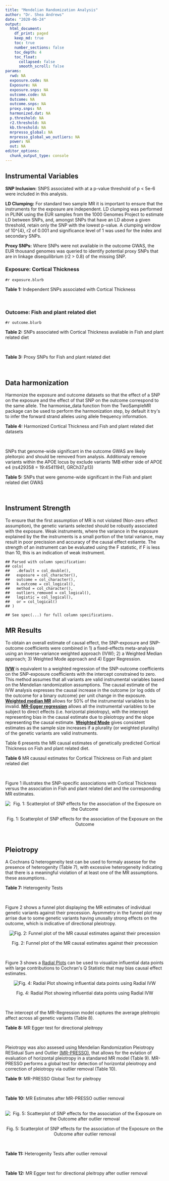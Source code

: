 ```yaml
---
title: "Mendelian Randomization Analysis"
author: "Dr. Shea Andrews"
date: "2020-06-24"
output:
  html_document:
    df_print: paged
    keep_md: true
    toc: true
    number_sections: false
    toc_depth: 4
    toc_float:
      collapsed: false
      smooth_scroll: false
params:
  rwd: NA
  exposure.code: NA
  Exposure: NA
  exposure.snps: NA
  outcome.code: NA
  Outcome: NA
  outcome.snps: NA
  proxy.snps: NA
  harmonized.dat: NA
  p.threshold: NA
  r2.threshold: NA
  kb.threshold: NA
  mrpresso_global: NA
  mrpresso_global_wo_outliers: NA
  power: NA
  out: NA
editor_options:
  chunk_output_type: console
---
```







## Instrumental Variables
**SNP Inclusion:** SNPS associated with at a p-value threshold of p < 5e-6 were included in this analysis.
<br>

**LD Clumping:** For standard two sample MR it is important to ensure that the instruments for the exposure are independent. LD clumping was performed in PLINK using the EUR samples from the 1000 Genomes Project to estimate LD between SNPs, and, amongst SNPs that have an LD above a given threshold, retain only the SNP with the lowest p-value. A clumping window of 10^{4}, r2 of 0.001 and significance level of 1 was used for the index and secondary SNPs.
<br>

**Proxy SNPs:** Where SNPs were not available in the outcome GWAS, the EUR thousand genomes was queried to identify potential proxy SNPs that are in linkage disequilibrium (r2 > 0.8) of the missing SNP.
<br>

### Exposure: Cortical Thickness
`#r exposure.blurb`
<br>

**Table 1:** Independent SNPs associated with Cortical Thickness
<div data-pagedtable="false">
  <script data-pagedtable-source type="application/json">
{"columns":[{"label":["SNP"],"name":[1],"type":["chr"],"align":["left"]},{"label":["CHROM"],"name":[2],"type":["dbl"],"align":["right"]},{"label":["POS"],"name":[3],"type":["dbl"],"align":["right"]},{"label":["REF"],"name":[4],"type":["chr"],"align":["left"]},{"label":["ALT"],"name":[5],"type":["chr"],"align":["left"]},{"label":["AF"],"name":[6],"type":["dbl"],"align":["right"]},{"label":["BETA"],"name":[7],"type":["dbl"],"align":["right"]},{"label":["SE"],"name":[8],"type":["dbl"],"align":["right"]},{"label":["Z"],"name":[9],"type":["dbl"],"align":["right"]},{"label":["P"],"name":[10],"type":["dbl"],"align":["right"]},{"label":["N"],"name":[11],"type":["dbl"],"align":["right"]},{"label":["TRAIT"],"name":[12],"type":["chr"],"align":["left"]}],"data":[{"1":"rs1180331","2":"1","3":"40012184","4":"G","5":"A","6":"0.4610","7":"0.0039","8":"0.0008","9":"4.875000","10":"5.299e-07","11":"32872","12":"Cortical_Thickness"},{"1":"rs556204","2":"1","3":"57595583","4":"G","5":"C","6":"0.1594","7":"-0.0050","8":"0.0010","9":"-5.000000","10":"1.417e-06","11":"32441","12":"Cortical_Thickness"},{"1":"rs2002058","2":"1","3":"58561329","4":"C","5":"T","6":"0.1892","7":"0.0046","8":"0.0010","9":"4.600000","10":"1.289e-06","11":"33089","12":"Cortical_Thickness"},{"1":"rs7549825","2":"1","3":"98554409","4":"A","5":"G","6":"0.3084","7":"0.0040","8":"0.0008","9":"5.000000","10":"2.503e-06","11":"32872","12":"Cortical_Thickness"},{"1":"rs7531555","2":"1","3":"196929310","4":"C","5":"T","6":"0.2386","7":"0.0047","8":"0.0009","9":"5.222222","10":"7.662e-08","11":"32639","12":"Cortical_Thickness"},{"1":"rs6738528","2":"2","3":"27149258","4":"T","5":"A","6":"0.3984","7":"0.0045","8":"0.0008","9":"5.625000","10":"7.324e-09","11":"32872","12":"Cortical_Thickness"},{"1":"rs3770776","2":"2","3":"37150793","4":"A","5":"G","6":"0.4299","7":"0.0039","8":"0.0008","9":"4.875000","10":"3.170e-07","11":"32872","12":"Cortical_Thickness"},{"1":"rs11692435","2":"2","3":"98275354","4":"G","5":"A","6":"0.0910","7":"-0.0091","8":"0.0015","9":"-6.066667","10":"3.179e-10","11":"29128","12":"Cortical_Thickness"},{"1":"rs533577","2":"3","3":"39489651","4":"C","5":"T","6":"0.4935","7":"-0.0050","8":"0.0008","9":"-6.250000","10":"8.426e-11","11":"32872","12":"Cortical_Thickness"},{"1":"rs11708974","2":"3","3":"64395184","4":"C","5":"T","6":"0.4778","7":"0.0035","8":"0.0008","9":"4.375000","10":"4.070e-06","11":"32872","12":"Cortical_Thickness"},{"1":"rs2636563","2":"3","3":"183939044","4":"G","5":"C","6":"0.2416","7":"0.0044","8":"0.0009","9":"4.888889","10":"2.299e-06","11":"31046","12":"Cortical_Thickness"},{"1":"rs10016059","2":"4","3":"2405007","4":"T","5":"C","6":"0.3379","7":"0.0038","8":"0.0008","9":"4.750000","10":"4.994e-06","11":"32441","12":"Cortical_Thickness"},{"1":"rs7657284","2":"4","3":"39688694","4":"A","5":"C","6":"0.2465","7":"0.0044","8":"0.0009","9":"4.888890","10":"2.680e-07","11":"32872","12":"Cortical_Thickness"},{"1":"rs7683042","2":"4","3":"46999235","4":"A","5":"G","6":"0.4028","7":"-0.0036","8":"0.0008","9":"-4.500000","10":"3.852e-06","11":"32872","12":"Cortical_Thickness"},{"1":"rs13107325","2":"4","3":"103188709","4":"C","5":"T","6":"0.0707","7":"-0.0076","8":"0.0015","9":"-5.066667","10":"5.054e-07","11":"32872","12":"Cortical_Thickness"},{"1":"rs35021943","2":"4","3":"121643239","4":"A","5":"C","6":"0.2422","7":"0.0051","8":"0.0009","9":"5.666670","10":"2.979e-09","11":"32872","12":"Cortical_Thickness"},{"1":"rs40565","2":"5","3":"55828636","4":"C","5":"T","6":"0.8108","7":"0.0048","8":"0.0010","9":"4.800000","10":"5.911e-07","11":"32249","12":"Cortical_Thickness"},{"1":"rs2744449","2":"6","3":"52951185","4":"G","5":"C","6":"0.9107","7":"0.0059","8":"0.0013","9":"4.538462","10":"4.452e-06","11":"33281","12":"Cortical_Thickness"},{"1":"rs194833","2":"7","3":"103761274","4":"G","5":"T","6":"0.4771","7":"-0.0035","8":"0.0008","9":"-4.375000","10":"3.614e-06","11":"32486","12":"Cortical_Thickness"},{"1":"rs6961970","2":"7","3":"113901132","4":"C","5":"A","6":"0.2334","7":"0.0041","8":"0.0009","9":"4.555556","10":"2.411e-06","11":"32872","12":"Cortical_Thickness"},{"1":"rs724265","2":"8","3":"8219182","4":"G","5":"A","6":"0.6272","7":"0.0041","8":"0.0008","9":"5.125000","10":"1.012e-07","11":"32872","12":"Cortical_Thickness"},{"1":"rs3200031","2":"8","3":"26227484","4":"C","5":"T","6":"0.0773","7":"0.0071","8":"0.0014","9":"5.071429","10":"5.526e-07","11":"32872","12":"Cortical_Thickness"},{"1":"rs7824177","2":"8","3":"110585288","4":"A","5":"G","6":"0.1616","7":"-0.0059","8":"0.0010","9":"-5.900000","10":"8.922e-09","11":"32872","12":"Cortical_Thickness"},{"1":"rs12543282","2":"8","3":"144627241","4":"C","5":"T","6":"0.2395","7":"0.0043","8":"0.0009","9":"4.777778","10":"4.087e-06","11":"32764","12":"Cortical_Thickness"},{"1":"rs35025323","2":"10","3":"97089991","4":"T","5":"C","6":"0.1210","7":"-0.0054","8":"0.0011","9":"-4.909090","10":"1.762e-06","11":"32872","12":"Cortical_Thickness"},{"1":"rs4296031","2":"11","3":"42540012","4":"G","5":"A","6":"0.8037","7":"-0.0044","8":"0.0010","9":"-4.400000","10":"3.779e-06","11":"32486","12":"Cortical_Thickness"},{"1":"rs7957460","2":"12","3":"32945835","4":"G","5":"A","6":"0.6732","7":"-0.0037","8":"0.0008","9":"-4.625000","10":"2.960e-06","11":"32512","12":"Cortical_Thickness"},{"1":"rs12815451","2":"12","3":"51738706","4":"T","5":"C","6":"0.1519","7":"0.0070","8":"0.0015","9":"4.666670","10":"3.201e-06","11":"20004","12":"Cortical_Thickness"},{"1":"rs1558801","2":"12","3":"109036359","4":"A","5":"C","6":"0.3852","7":"-0.0041","8":"0.0009","9":"-4.555560","10":"2.204e-06","11":"30860","12":"Cortical_Thickness"},{"1":"rs4772440","2":"13","3":"102712476","4":"C","5":"T","6":"0.4224","7":"-0.0036","8":"0.0008","9":"-4.500000","10":"3.102e-06","11":"32872","12":"Cortical_Thickness"},{"1":"rs1742401","2":"16","3":"1971601","4":"G","5":"A","6":"0.3809","7":"-0.0038","8":"0.0008","9":"-4.750000","10":"7.050e-07","11":"32764","12":"Cortical_Thickness"},{"1":"rs734957","2":"17","3":"2612584","4":"G","5":"A","6":"0.2235","7":"0.0066","8":"0.0012","9":"5.500000","10":"6.126e-08","11":"22106","12":"Cortical_Thickness"},{"1":"rs11656696","2":"17","3":"10033679","4":"C","5":"A","6":"0.4288","7":"0.0040","8":"0.0008","9":"5.000000","10":"2.117e-07","11":"32512","12":"Cortical_Thickness"},{"1":"rs7215205","2":"17","3":"29818258","4":"T","5":"C","6":"0.6326","7":"-0.0036","8":"0.0008","9":"-4.500000","10":"3.115e-06","11":"32680","12":"Cortical_Thickness"},{"1":"rs2316766","2":"17","3":"43919068","4":"G","5":"T","6":"0.2098","7":"0.0069","8":"0.0011","9":"6.272727","10":"2.903e-10","11":"26063","12":"Cortical_Thickness"},{"1":"rs117826338","2":"19","3":"5904353","4":"C","5":"T","6":"0.1353","7":"0.0062","8":"0.0012","9":"5.166667","10":"9.902e-08","11":"30012","12":"Cortical_Thickness"},{"1":"rs3816046","2":"19","3":"46118127","4":"C","5":"T","6":"0.3206","7":"-0.0041","8":"0.0008","9":"-5.125000","10":"8.464e-07","11":"30344","12":"Cortical_Thickness"},{"1":"rs5994871","2":"22","3":"22091244","4":"C","5":"T","6":"0.7171","7":"0.0042","8":"0.0009","9":"4.666667","10":"8.821e-07","11":"32872","12":"Cortical_Thickness"},{"1":"rs5756894","2":"22","3":"38450136","4":"C","5":"A","6":"0.6043","7":"0.0035","8":"0.0008","9":"4.375000","10":"4.741e-06","11":"32872","12":"Cortical_Thickness"}],"options":{"columns":{"min":{},"max":[10]},"rows":{"min":[10],"max":[10]},"pages":{}}}
  </script>
</div>
<br>

### Outcome: Fish and plant related diet
`#r outcome.blurb`
<br>

**Table 2:** SNPs associated with Cortical Thickness avaliable in Fish and plant related diet
<div data-pagedtable="false">
  <script data-pagedtable-source type="application/json">
{"columns":[{"label":["SNP"],"name":[1],"type":["chr"],"align":["left"]},{"label":["CHROM"],"name":[2],"type":["dbl"],"align":["right"]},{"label":["POS"],"name":[3],"type":["dbl"],"align":["right"]},{"label":["REF"],"name":[4],"type":["chr"],"align":["left"]},{"label":["ALT"],"name":[5],"type":["chr"],"align":["left"]},{"label":["AF"],"name":[6],"type":["dbl"],"align":["right"]},{"label":["BETA"],"name":[7],"type":["dbl"],"align":["right"]},{"label":["SE"],"name":[8],"type":["dbl"],"align":["right"]},{"label":["Z"],"name":[9],"type":["dbl"],"align":["right"]},{"label":["P"],"name":[10],"type":["dbl"],"align":["right"]},{"label":["N"],"name":[11],"type":["dbl"],"align":["right"]},{"label":["TRAIT"],"name":[12],"type":["chr"],"align":["left"]}],"data":[{"1":"rs1180331","2":"1","3":"40012184","4":"G","5":"A","6":"0.456522","7":"1.27392e-03","8":"0.00242814","9":"0.5246480","10":"6.0e-01","11":"335576","12":"fish_plant_diet"},{"1":"rs556204","2":"1","3":"57595583","4":"G","5":"C","6":"0.158359","7":"-2.07326e-03","8":"0.00331736","9":"-0.6249730","10":"5.3e-01","11":"335576","12":"fish_plant_diet"},{"1":"rs2002058","2":"1","3":"58561329","4":"C","5":"T","6":"0.190994","7":"-6.13714e-03","8":"0.00310459","9":"-1.9768000","10":"4.8e-02","11":"335576","12":"fish_plant_diet"},{"1":"rs7549825","2":"1","3":"98554409","4":"A","5":"G","6":"0.300922","7":"-1.78315e-03","8":"0.00265703","9":"-0.6711060","10":"5.0e-01","11":"335576","12":"fish_plant_diet"},{"1":"rs7531555","2":"1","3":"196929310","4":"C","5":"T","6":"0.228971","7":"1.59531e-03","8":"0.00287567","9":"0.5547610","10":"5.8e-01","11":"335576","12":"fish_plant_diet"},{"1":"rs6738528","2":"2","3":"27149258","4":"T","5":"A","6":"0.387040","7":"-6.83973e-03","8":"0.00248320","9":"-2.7544000","10":"5.9e-03","11":"335576","12":"fish_plant_diet"},{"1":"rs3770776","2":"2","3":"37150793","4":"A","5":"G","6":"0.420387","7":"-2.70512e-03","8":"0.00245348","9":"-1.1025600","10":"2.7e-01","11":"335576","12":"fish_plant_diet"},{"1":"rs11692435","2":"2","3":"98275354","4":"G","5":"A","6":"0.073957","7":"-1.12717e-02","8":"0.00471473","9":"-2.3907400","10":"1.7e-02","11":"335576","12":"fish_plant_diet"},{"1":"rs533577","2":"3","3":"39489651","4":"C","5":"T","6":"0.493743","7":"3.45526e-03","8":"0.00242500","9":"1.4248500","10":"1.5e-01","11":"335576","12":"fish_plant_diet"},{"1":"rs11708974","2":"3","3":"64395184","4":"C","5":"T","6":"0.489959","7":"5.39436e-03","8":"0.00241455","9":"2.2341100","10":"2.5e-02","11":"335576","12":"fish_plant_diet"},{"1":"rs2636563","2":"3","3":"183939044","4":"G","5":"C","6":"0.237468","7":"-2.12651e-03","8":"0.00284964","9":"-0.7462380","10":"4.6e-01","11":"335576","12":"fish_plant_diet"},{"1":"rs10016059","2":"4","3":"2405007","4":"T","5":"C","6":"0.342224","7":"8.38150e-05","8":"0.00254518","9":"0.0329309","10":"9.7e-01","11":"335576","12":"fish_plant_diet"},{"1":"rs7657284","2":"4","3":"39688694","4":"A","5":"C","6":"0.248277","7":"8.72990e-04","8":"0.00280604","9":"0.3111110","10":"7.6e-01","11":"335576","12":"fish_plant_diet"},{"1":"rs7683042","2":"4","3":"46999235","4":"A","5":"G","6":"0.404275","7":"3.44269e-03","8":"0.00247825","9":"1.3891600","10":"1.6e-01","11":"335576","12":"fish_plant_diet"},{"1":"rs13107325","2":"4","3":"103188709","4":"C","5":"T","6":"0.074277","7":"-7.01528e-03","8":"0.00461130","9":"-1.5213200","10":"1.3e-01","11":"335576","12":"fish_plant_diet"},{"1":"rs35021943","2":"4","3":"121643239","4":"A","5":"C","6":"0.247090","7":"-1.73919e-03","8":"0.00282340","9":"-0.6159910","10":"5.4e-01","11":"335576","12":"fish_plant_diet"},{"1":"rs40565","2":"5","3":"55828636","4":"C","5":"T","6":"0.821295","7":"-1.43155e-03","8":"0.00315360","9":"-0.4539420","10":"6.5e-01","11":"335576","12":"fish_plant_diet"},{"1":"rs2744449","2":"6","3":"52951185","4":"G","5":"C","6":"0.903878","7":"-3.53986e-03","8":"0.00410752","9":"-0.8618000","10":"3.9e-01","11":"335576","12":"fish_plant_diet"},{"1":"rs194833","2":"7","3":"103761274","4":"G","5":"T","6":"0.463962","7":"-7.22002e-03","8":"0.00242986","9":"-2.9713700","10":"3.0e-03","11":"335576","12":"fish_plant_diet"},{"1":"rs6961970","2":"7","3":"113901132","4":"C","5":"A","6":"0.245386","7":"-2.10102e-03","8":"0.00282581","9":"-0.7435110","10":"4.6e-01","11":"335576","12":"fish_plant_diet"},{"1":"rs724265","2":"8","3":"8219182","4":"G","5":"A","6":"0.626724","7":"1.05779e-02","8":"0.00252887","9":"4.1828600","10":"2.9e-05","11":"335576","12":"fish_plant_diet"},{"1":"rs3200031","2":"8","3":"26227484","4":"C","5":"T","6":"0.077205","7":"2.64471e-03","8":"0.00455046","9":"0.5811960","10":"5.6e-01","11":"335576","12":"fish_plant_diet"},{"1":"rs7824177","2":"8","3":"110585288","4":"A","5":"G","6":"0.159264","7":"-2.54857e-03","8":"0.00331136","9":"-0.7696440","10":"4.4e-01","11":"335576","12":"fish_plant_diet"},{"1":"rs12543282","2":"8","3":"144627241","4":"C","5":"T","6":"0.234153","7":"-3.94417e-03","8":"0.00286685","9":"-1.3757900","10":"1.7e-01","11":"335576","12":"fish_plant_diet"},{"1":"rs35025323","2":"10","3":"97089991","4":"T","5":"C","6":"0.116220","7":"-5.48689e-03","8":"0.00378229","9":"-1.4506800","10":"1.5e-01","11":"335576","12":"fish_plant_diet"},{"1":"rs4296031","2":"11","3":"42540012","4":"G","5":"A","6":"0.821548","7":"2.78028e-03","8":"0.00316359","9":"0.8788370","10":"3.8e-01","11":"335576","12":"fish_plant_diet"},{"1":"rs7957460","2":"12","3":"32945835","4":"G","5":"A","6":"0.679853","7":"-2.44290e-03","8":"0.00259052","9":"-0.9430150","10":"3.5e-01","11":"335576","12":"fish_plant_diet"},{"1":"rs12815451","2":"NA","3":"NA","4":"NA","5":"NA","6":"NA","7":"NA","8":"NA","9":"NA","10":"NA","11":"NA","12":"NA"},{"1":"rs1558801","2":"12","3":"109036359","4":"A","5":"C","6":"0.390250","7":"9.85306e-05","8":"0.00249982","9":"0.0394151","10":"9.7e-01","11":"335576","12":"fish_plant_diet"},{"1":"rs4772440","2":"13","3":"102712476","4":"C","5":"T","6":"0.413857","7":"-1.93618e-04","8":"0.00249081","9":"-0.0777329","10":"9.4e-01","11":"335576","12":"fish_plant_diet"},{"1":"rs1742401","2":"16","3":"1971601","4":"G","5":"A","6":"0.380152","7":"-3.17242e-03","8":"0.00249183","9":"-1.2731300","10":"2.0e-01","11":"335576","12":"fish_plant_diet"},{"1":"rs734957","2":"NA","3":"NA","4":"NA","5":"NA","6":"NA","7":"NA","8":"NA","9":"NA","10":"NA","11":"NA","12":"NA"},{"1":"rs11656696","2":"NA","3":"NA","4":"NA","5":"NA","6":"NA","7":"NA","8":"NA","9":"NA","10":"NA","11":"NA","12":"NA"},{"1":"rs7215205","2":"17","3":"29818258","4":"T","5":"C","6":"0.632621","7":"4.19928e-03","8":"0.00252982","9":"1.6599100","10":"9.7e-02","11":"335576","12":"fish_plant_diet"},{"1":"rs2316766","2":"17","3":"43919068","4":"G","5":"T","6":"0.215442","7":"-1.02881e-02","8":"0.00297783","9":"-3.4549000","10":"5.5e-04","11":"335576","12":"fish_plant_diet"},{"1":"rs117826338","2":"19","3":"5904353","4":"C","5":"T","6":"0.135757","7":"-2.38058e-03","8":"0.00353430","9":"-0.6735650","10":"5.0e-01","11":"335576","12":"fish_plant_diet"},{"1":"rs3816046","2":"19","3":"46118127","4":"C","5":"T","6":"0.327330","7":"-6.58042e-03","8":"0.00257741","9":"-2.5531100","10":"1.1e-02","11":"335576","12":"fish_plant_diet"},{"1":"rs5994871","2":"22","3":"22091244","4":"C","5":"T","6":"0.722927","7":"4.42490e-03","8":"0.00274930","9":"1.6094600","10":"1.1e-01","11":"335576","12":"fish_plant_diet"},{"1":"rs5756894","2":"22","3":"38450136","4":"C","5":"A","6":"0.604933","7":"-7.17930e-03","8":"0.00248332","9":"-2.8910100","10":"3.8e-03","11":"335576","12":"fish_plant_diet"}],"options":{"columns":{"min":{},"max":[10]},"rows":{"min":[10],"max":[10]},"pages":{}}}
  </script>
</div>
<br>

**Table 3:** Proxy SNPs for Fish and plant related diet
<div data-pagedtable="false">
  <script data-pagedtable-source type="application/json">
{"columns":[{"label":["target_snp"],"name":[1],"type":["chr"],"align":["left"]},{"label":["proxy_snp"],"name":[2],"type":["chr"],"align":["left"]},{"label":["ld.r2"],"name":[3],"type":["dbl"],"align":["right"]},{"label":["Dprime"],"name":[4],"type":["dbl"],"align":["right"]},{"label":["PHASE"],"name":[5],"type":["chr"],"align":["left"]},{"label":["X12"],"name":[6],"type":["lgl"],"align":["right"]},{"label":["CHROM"],"name":[7],"type":["dbl"],"align":["right"]},{"label":["POS"],"name":[8],"type":["dbl"],"align":["right"]},{"label":["REF.proxy"],"name":[9],"type":["chr"],"align":["left"]},{"label":["ALT.proxy"],"name":[10],"type":["chr"],"align":["left"]},{"label":["AF"],"name":[11],"type":["dbl"],"align":["right"]},{"label":["BETA"],"name":[12],"type":["dbl"],"align":["right"]},{"label":["SE"],"name":[13],"type":["dbl"],"align":["right"]},{"label":["Z"],"name":[14],"type":["dbl"],"align":["right"]},{"label":["P"],"name":[15],"type":["dbl"],"align":["right"]},{"label":["N"],"name":[16],"type":["dbl"],"align":["right"]},{"label":["TRAIT"],"name":[17],"type":["chr"],"align":["left"]},{"label":["ref"],"name":[18],"type":["chr"],"align":["left"]},{"label":["ref.proxy"],"name":[19],"type":["chr"],"align":["left"]},{"label":["alt"],"name":[20],"type":["chr"],"align":["left"]},{"label":["alt.proxy"],"name":[21],"type":["chr"],"align":["left"]},{"label":["ALT"],"name":[22],"type":["chr"],"align":["left"]},{"label":["REF"],"name":[23],"type":["chr"],"align":["left"]},{"label":["proxy.outcome"],"name":[24],"type":["lgl"],"align":["right"]}],"data":[{"1":"rs11656696","2":"rs28391220","3":"0.943366","4":"0.983262","5":"AA/CC","6":"NA","7":"17","8":"10031823","9":"C","10":"A","11":"0.43544","12":"0.00139539","13":"0.0024488","14":"0.569826","15":"0.57","16":"335576","17":"fish_plant_diet","18":"A","19":"A","20":"C","21":"C","22":"A","23":"C","24":"TRUE"},{"1":"rs12815451","2":"NA","3":"NA","4":"NA","5":"NA","6":"NA","7":"NA","8":"NA","9":"NA","10":"NA","11":"NA","12":"NA","13":"NA","14":"NA","15":"NA","16":"NA","17":"NA","18":"NA","19":"NA","20":"NA","21":"NA","22":"NA","23":"NA","24":"NA"},{"1":"rs734957","2":"NA","3":"NA","4":"NA","5":"NA","6":"NA","7":"NA","8":"NA","9":"NA","10":"NA","11":"NA","12":"NA","13":"NA","14":"NA","15":"NA","16":"NA","17":"NA","18":"NA","19":"NA","20":"NA","21":"NA","22":"NA","23":"NA","24":"NA"}],"options":{"columns":{"min":{},"max":[10]},"rows":{"min":[10],"max":[10]},"pages":{}}}
  </script>
</div>
<br>

## Data harmonization
Harmonize the exposure and outcome datasets so that the effect of a SNP on the exposure and the effect of that SNP on the outcome correspond to the same allele. The harmonise_data function from the TwoSampleMR package can be used to perform the harmonization step, by default it try's to infer the forward strand alleles using allele frequency information.
<br>

**Table 4:** Harmonized Cortical Thickness and Fish and plant related diet datasets
<div data-pagedtable="false">
  <script data-pagedtable-source type="application/json">
{"columns":[{"label":["SNP"],"name":[1],"type":["chr"],"align":["left"]},{"label":["effect_allele.exposure"],"name":[2],"type":["chr"],"align":["left"]},{"label":["other_allele.exposure"],"name":[3],"type":["chr"],"align":["left"]},{"label":["effect_allele.outcome"],"name":[4],"type":["chr"],"align":["left"]},{"label":["other_allele.outcome"],"name":[5],"type":["chr"],"align":["left"]},{"label":["beta.exposure"],"name":[6],"type":["dbl"],"align":["right"]},{"label":["beta.outcome"],"name":[7],"type":["dbl"],"align":["right"]},{"label":["eaf.exposure"],"name":[8],"type":["dbl"],"align":["right"]},{"label":["eaf.outcome"],"name":[9],"type":["dbl"],"align":["right"]},{"label":["remove"],"name":[10],"type":["lgl"],"align":["right"]},{"label":["palindromic"],"name":[11],"type":["lgl"],"align":["right"]},{"label":["ambiguous"],"name":[12],"type":["lgl"],"align":["right"]},{"label":["id.outcome"],"name":[13],"type":["chr"],"align":["left"]},{"label":["chr.outcome"],"name":[14],"type":["dbl"],"align":["right"]},{"label":["pos.outcome"],"name":[15],"type":["dbl"],"align":["right"]},{"label":["se.outcome"],"name":[16],"type":["dbl"],"align":["right"]},{"label":["z.outcome"],"name":[17],"type":["dbl"],"align":["right"]},{"label":["pval.outcome"],"name":[18],"type":["dbl"],"align":["right"]},{"label":["samplesize.outcome"],"name":[19],"type":["dbl"],"align":["right"]},{"label":["outcome"],"name":[20],"type":["chr"],"align":["left"]},{"label":["mr_keep.outcome"],"name":[21],"type":["lgl"],"align":["right"]},{"label":["pval_origin.outcome"],"name":[22],"type":["chr"],"align":["left"]},{"label":["proxy.outcome"],"name":[23],"type":["lgl"],"align":["right"]},{"label":["target_snp.outcome"],"name":[24],"type":["chr"],"align":["left"]},{"label":["proxy_snp.outcome"],"name":[25],"type":["chr"],"align":["left"]},{"label":["target_a1.outcome"],"name":[26],"type":["chr"],"align":["left"]},{"label":["target_a2.outcome"],"name":[27],"type":["chr"],"align":["left"]},{"label":["proxy_a1.outcome"],"name":[28],"type":["chr"],"align":["left"]},{"label":["proxy_a2.outcome"],"name":[29],"type":["chr"],"align":["left"]},{"label":["chr.exposure"],"name":[30],"type":["dbl"],"align":["right"]},{"label":["pos.exposure"],"name":[31],"type":["dbl"],"align":["right"]},{"label":["se.exposure"],"name":[32],"type":["dbl"],"align":["right"]},{"label":["z.exposure"],"name":[33],"type":["dbl"],"align":["right"]},{"label":["pval.exposure"],"name":[34],"type":["dbl"],"align":["right"]},{"label":["samplesize.exposure"],"name":[35],"type":["dbl"],"align":["right"]},{"label":["exposure"],"name":[36],"type":["chr"],"align":["left"]},{"label":["mr_keep.exposure"],"name":[37],"type":["lgl"],"align":["right"]},{"label":["pval_origin.exposure"],"name":[38],"type":["chr"],"align":["left"]},{"label":["id.exposure"],"name":[39],"type":["chr"],"align":["left"]},{"label":["action"],"name":[40],"type":["dbl"],"align":["right"]},{"label":["mr_keep"],"name":[41],"type":["lgl"],"align":["right"]},{"label":["pleitropy_keep"],"name":[42],"type":["lgl"],"align":["right"]},{"label":["pt"],"name":[43],"type":["dbl"],"align":["right"]},{"label":["mrpresso_RSSobs"],"name":[44],"type":["dbl"],"align":["right"]},{"label":["mrpresso_pval"],"name":[45],"type":["chr"],"align":["left"]},{"label":["mrpresso_keep"],"name":[46],"type":["lgl"],"align":["right"]}],"data":[{"1":"rs10016059","2":"C","3":"T","4":"C","5":"T","6":"0.0038","7":"8.38150e-05","8":"0.3379","9":"0.342224","10":"FALSE","11":"FALSE","12":"FALSE","13":"IG4Rkf","14":"4","15":"2405007","16":"0.00254518","17":"0.0329309","18":"9.7e-01","19":"335576","20":"Niarchou2020fish","21":"TRUE","22":"reported","23":"NA","24":"NA","25":"NA","26":"NA","27":"NA","28":"NA","29":"NA","30":"4","31":"2405007","32":"0.0008","33":"4.750000","34":"4.994e-06","35":"32441","36":"Grasby2020thickness","37":"TRUE","38":"reported","39":"STaUCB","40":"2","41":"TRUE","42":"TRUE","43":"5e-06","44":"6.656974e-08","45":"1","46":"TRUE"},{"1":"rs11656696","2":"A","3":"C","4":"A","5":"C","6":"0.0040","7":"1.39539e-03","8":"0.4288","9":"0.435440","10":"FALSE","11":"FALSE","12":"FALSE","13":"IG4Rkf","14":"17","15":"10031823","16":"0.00244880","17":"0.5698260","18":"5.7e-01","19":"335576","20":"Niarchou2020fish","21":"TRUE","22":"reported","23":"TRUE","24":"rs11656696","25":"rs28391220","26":"A","27":"C","28":"A","29":"C","30":"17","31":"10033679","32":"0.0008","33":"5.000000","34":"2.117e-07","35":"32512","36":"Grasby2020thickness","37":"TRUE","38":"reported","39":"STaUCB","40":"2","41":"TRUE","42":"TRUE","43":"5e-06","44":"2.620631e-06","45":"1","46":"TRUE"},{"1":"rs11692435","2":"A","3":"G","4":"A","5":"G","6":"-0.0091","7":"-1.12717e-02","8":"0.0910","9":"0.073957","10":"FALSE","11":"FALSE","12":"FALSE","13":"IG4Rkf","14":"2","15":"98275354","16":"0.00471473","17":"-2.3907400","18":"1.7e-02","19":"335576","20":"Niarchou2020fish","21":"TRUE","22":"reported","23":"NA","24":"NA","25":"NA","26":"NA","27":"NA","28":"NA","29":"NA","30":"2","31":"98275354","32":"0.0015","33":"-6.066667","34":"3.179e-10","35":"29128","36":"Grasby2020thickness","37":"TRUE","38":"reported","39":"STaUCB","40":"2","41":"TRUE","42":"TRUE","43":"5e-06","44":"1.479388e-04","45":"0.324","46":"TRUE"},{"1":"rs11708974","2":"T","3":"C","4":"T","5":"C","6":"0.0035","7":"5.39436e-03","8":"0.4778","9":"0.489959","10":"FALSE","11":"FALSE","12":"FALSE","13":"IG4Rkf","14":"3","15":"64395184","16":"0.00241455","17":"2.2341100","18":"2.5e-02","19":"335576","20":"Niarchou2020fish","21":"TRUE","22":"reported","23":"NA","24":"NA","25":"NA","26":"NA","27":"NA","28":"NA","29":"NA","30":"3","31":"64395184","32":"0.0008","33":"4.375000","34":"4.070e-06","35":"32872","36":"Grasby2020thickness","37":"TRUE","38":"reported","39":"STaUCB","40":"2","41":"TRUE","42":"TRUE","43":"5e-06","44":"3.223788e-05","45":"0.7416","46":"TRUE"},{"1":"rs117826338","2":"T","3":"C","4":"T","5":"C","6":"0.0062","7":"-2.38058e-03","8":"0.1353","9":"0.135757","10":"FALSE","11":"FALSE","12":"FALSE","13":"IG4Rkf","14":"19","15":"5904353","16":"0.00353430","17":"-0.6735650","18":"5.0e-01","19":"335576","20":"Niarchou2020fish","21":"TRUE","22":"reported","23":"NA","24":"NA","25":"NA","26":"NA","27":"NA","28":"NA","29":"NA","30":"19","31":"5904353","32":"0.0012","33":"5.166667","34":"9.902e-08","35":"30012","36":"Grasby2020thickness","37":"TRUE","38":"reported","39":"STaUCB","40":"2","41":"TRUE","42":"TRUE","43":"5e-06","44":"4.747414e-06","45":"1","46":"TRUE"},{"1":"rs1180331","2":"A","3":"G","4":"A","5":"G","6":"0.0039","7":"1.27392e-03","8":"0.4610","9":"0.456522","10":"FALSE","11":"FALSE","12":"FALSE","13":"IG4Rkf","14":"1","15":"40012184","16":"0.00242814","17":"0.5246480","18":"6.0e-01","19":"335576","20":"Niarchou2020fish","21":"TRUE","22":"reported","23":"NA","24":"NA","25":"NA","26":"NA","27":"NA","28":"NA","29":"NA","30":"1","31":"40012184","32":"0.0008","33":"4.875000","34":"5.299e-07","35":"32872","36":"Grasby2020thickness","37":"TRUE","38":"reported","39":"STaUCB","40":"2","41":"TRUE","42":"TRUE","43":"5e-06","44":"2.213404e-06","45":"1","46":"TRUE"},{"1":"rs12543282","2":"T","3":"C","4":"T","5":"C","6":"0.0043","7":"-3.94417e-03","8":"0.2395","9":"0.234153","10":"FALSE","11":"FALSE","12":"FALSE","13":"IG4Rkf","14":"8","15":"144627241","16":"0.00286685","17":"-1.3757900","18":"1.7e-01","19":"335576","20":"Niarchou2020fish","21":"TRUE","22":"reported","23":"NA","24":"NA","25":"NA","26":"NA","27":"NA","28":"NA","29":"NA","30":"8","31":"144627241","32":"0.0009","33":"4.777778","34":"4.087e-06","35":"32764","36":"Grasby2020thickness","37":"TRUE","38":"reported","39":"STaUCB","40":"2","41":"TRUE","42":"TRUE","43":"5e-06","44":"1.480320e-05","45":"1","46":"TRUE"},{"1":"rs13107325","2":"T","3":"C","4":"T","5":"C","6":"-0.0076","7":"-7.01528e-03","8":"0.0707","9":"0.074277","10":"FALSE","11":"FALSE","12":"FALSE","13":"IG4Rkf","14":"4","15":"103188709","16":"0.00461130","17":"-1.5213200","18":"1.3e-01","19":"335576","20":"Niarchou2020fish","21":"TRUE","22":"reported","23":"NA","24":"NA","25":"NA","26":"NA","27":"NA","28":"NA","29":"NA","30":"4","31":"103188709","32":"0.0015","33":"-5.066667","34":"5.054e-07","35":"32872","36":"Grasby2020thickness","37":"TRUE","38":"reported","39":"STaUCB","40":"2","41":"TRUE","42":"TRUE","43":"5e-06","44":"5.735444e-05","45":"1","46":"TRUE"},{"1":"rs1558801","2":"C","3":"A","4":"C","5":"A","6":"-0.0041","7":"9.85306e-05","8":"0.3852","9":"0.390250","10":"FALSE","11":"FALSE","12":"FALSE","13":"IG4Rkf","14":"12","15":"109036359","16":"0.00249982","17":"0.0394151","18":"9.7e-01","19":"335576","20":"Niarchou2020fish","21":"TRUE","22":"reported","23":"NA","24":"NA","25":"NA","26":"NA","27":"NA","28":"NA","29":"NA","30":"12","31":"109036359","32":"0.0009","33":"-4.555560","34":"2.204e-06","35":"30860","36":"Grasby2020thickness","37":"TRUE","38":"reported","39":"STaUCB","40":"2","41":"TRUE","42":"TRUE","43":"5e-06","44":"7.258032e-09","45":"1","46":"TRUE"},{"1":"rs1742401","2":"A","3":"G","4":"A","5":"G","6":"-0.0038","7":"-3.17242e-03","8":"0.3809","9":"0.380152","10":"FALSE","11":"FALSE","12":"FALSE","13":"IG4Rkf","14":"16","15":"1971601","16":"0.00249183","17":"-1.2731300","18":"2.0e-01","19":"335576","20":"Niarchou2020fish","21":"TRUE","22":"reported","23":"NA","24":"NA","25":"NA","26":"NA","27":"NA","28":"NA","29":"NA","30":"16","31":"1971601","32":"0.0008","33":"-4.750000","34":"7.050e-07","35":"32764","36":"Grasby2020thickness","37":"TRUE","38":"reported","39":"STaUCB","40":"2","41":"TRUE","42":"TRUE","43":"5e-06","44":"1.174026e-05","45":"1","46":"TRUE"},{"1":"rs194833","2":"T","3":"G","4":"T","5":"G","6":"-0.0035","7":"-7.22002e-03","8":"0.4771","9":"0.463962","10":"FALSE","11":"FALSE","12":"FALSE","13":"IG4Rkf","14":"7","15":"103761274","16":"0.00242986","17":"-2.9713700","18":"3.0e-03","19":"335576","20":"Niarchou2020fish","21":"TRUE","22":"reported","23":"NA","24":"NA","25":"NA","26":"NA","27":"NA","28":"NA","29":"NA","30":"7","31":"103761274","32":"0.0008","33":"-4.375000","34":"3.614e-06","35":"32486","36":"Grasby2020thickness","37":"TRUE","38":"reported","39":"STaUCB","40":"2","41":"TRUE","42":"TRUE","43":"5e-06","44":"5.690685e-05","45":"0.036","46":"FALSE"},{"1":"rs2002058","2":"T","3":"C","4":"T","5":"C","6":"0.0046","7":"-6.13714e-03","8":"0.1892","9":"0.190994","10":"FALSE","11":"FALSE","12":"FALSE","13":"IG4Rkf","14":"1","15":"58561329","16":"0.00310459","17":"-1.9768000","18":"4.8e-02","19":"335576","20":"Niarchou2020fish","21":"TRUE","22":"reported","23":"NA","24":"NA","25":"NA","26":"NA","27":"NA","28":"NA","29":"NA","30":"1","31":"58561329","32":"0.0010","33":"4.600000","34":"1.289e-06","35":"33089","36":"Grasby2020thickness","37":"TRUE","38":"reported","39":"STaUCB","40":"2","41":"TRUE","42":"TRUE","43":"5e-06","44":"3.693949e-05","45":"1","46":"TRUE"},{"1":"rs2316766","2":"T","3":"G","4":"T","5":"G","6":"0.0069","7":"-1.02881e-02","8":"0.2098","9":"0.215442","10":"FALSE","11":"FALSE","12":"FALSE","13":"IG4Rkf","14":"17","15":"43919068","16":"0.00297783","17":"-3.4549000","18":"5.5e-04","19":"335576","20":"Niarchou2020fish","21":"TRUE","22":"reported","23":"NA","24":"NA","25":"NA","26":"NA","27":"NA","28":"NA","29":"NA","30":"17","31":"43919068","32":"0.0011","33":"6.272727","34":"2.903e-10","35":"26063","36":"Grasby2020thickness","37":"TRUE","38":"reported","39":"STaUCB","40":"2","41":"TRUE","42":"TRUE","43":"5e-06","44":"1.122988e-04","45":"<0.0072","46":"FALSE"},{"1":"rs2636563","2":"C","3":"G","4":"C","5":"G","6":"0.0044","7":"-2.12651e-03","8":"0.2416","9":"0.237468","10":"FALSE","11":"TRUE","12":"FALSE","13":"IG4Rkf","14":"3","15":"183939044","16":"0.00284964","17":"-0.7462380","18":"4.6e-01","19":"335576","20":"Niarchou2020fish","21":"TRUE","22":"reported","23":"NA","24":"NA","25":"NA","26":"NA","27":"NA","28":"NA","29":"NA","30":"3","31":"183939044","32":"0.0009","33":"4.888889","34":"2.299e-06","35":"31046","36":"Grasby2020thickness","37":"TRUE","38":"reported","39":"STaUCB","40":"2","41":"TRUE","42":"TRUE","43":"5e-06","44":"3.932366e-06","45":"1","46":"TRUE"},{"1":"rs2744449","2":"C","3":"G","4":"C","5":"G","6":"0.0059","7":"-3.53986e-03","8":"0.9107","9":"0.903878","10":"FALSE","11":"TRUE","12":"FALSE","13":"IG4Rkf","14":"6","15":"52951185","16":"0.00410752","17":"-0.8618000","18":"3.9e-01","19":"335576","20":"Niarchou2020fish","21":"TRUE","22":"reported","23":"NA","24":"NA","25":"NA","26":"NA","27":"NA","28":"NA","29":"NA","30":"6","31":"52951185","32":"0.0013","33":"4.538462","34":"4.452e-06","35":"33281","36":"Grasby2020thickness","37":"TRUE","38":"reported","39":"STaUCB","40":"2","41":"TRUE","42":"TRUE","43":"5e-06","44":"1.124738e-05","45":"1","46":"TRUE"},{"1":"rs3200031","2":"T","3":"C","4":"T","5":"C","6":"0.0071","7":"2.64471e-03","8":"0.0773","9":"0.077205","10":"FALSE","11":"FALSE","12":"FALSE","13":"IG4Rkf","14":"8","15":"26227484","16":"0.00455046","17":"0.5811960","18":"5.6e-01","19":"335576","20":"Niarchou2020fish","21":"TRUE","22":"reported","23":"NA","24":"NA","25":"NA","26":"NA","27":"NA","28":"NA","29":"NA","30":"8","31":"26227484","32":"0.0014","33":"5.071429","34":"5.526e-07","35":"32872","36":"Grasby2020thickness","37":"TRUE","38":"reported","39":"STaUCB","40":"2","41":"TRUE","42":"TRUE","43":"5e-06","44":"9.231964e-06","45":"1","46":"TRUE"},{"1":"rs35021943","2":"C","3":"A","4":"C","5":"A","6":"0.0051","7":"-1.73919e-03","8":"0.2422","9":"0.247090","10":"FALSE","11":"FALSE","12":"FALSE","13":"IG4Rkf","14":"4","15":"121643239","16":"0.00282340","17":"-0.6159910","18":"5.4e-01","19":"335576","20":"Niarchou2020fish","21":"TRUE","22":"reported","23":"NA","24":"NA","25":"NA","26":"NA","27":"NA","28":"NA","29":"NA","30":"4","31":"121643239","32":"0.0009","33":"5.666670","34":"2.979e-09","35":"32872","36":"Grasby2020thickness","37":"TRUE","38":"reported","39":"STaUCB","40":"2","41":"TRUE","42":"TRUE","43":"5e-06","44":"2.461699e-06","45":"1","46":"TRUE"},{"1":"rs35025323","2":"C","3":"T","4":"C","5":"T","6":"-0.0054","7":"-5.48689e-03","8":"0.1210","9":"0.116220","10":"FALSE","11":"FALSE","12":"FALSE","13":"IG4Rkf","14":"10","15":"97089991","16":"0.00378229","17":"-1.4506800","18":"1.5e-01","19":"335576","20":"Niarchou2020fish","21":"TRUE","22":"reported","23":"NA","24":"NA","25":"NA","26":"NA","27":"NA","28":"NA","29":"NA","30":"10","31":"97089991","32":"0.0011","33":"-4.909090","34":"1.762e-06","35":"32872","36":"Grasby2020thickness","37":"TRUE","38":"reported","39":"STaUCB","40":"2","41":"TRUE","42":"TRUE","43":"5e-06","44":"3.427399e-05","45":"1","46":"TRUE"},{"1":"rs3770776","2":"G","3":"A","4":"G","5":"A","6":"0.0039","7":"-2.70512e-03","8":"0.4299","9":"0.420387","10":"FALSE","11":"FALSE","12":"FALSE","13":"IG4Rkf","14":"2","15":"37150793","16":"0.00245348","17":"-1.1025600","18":"2.7e-01","19":"335576","20":"Niarchou2020fish","21":"TRUE","22":"reported","23":"NA","24":"NA","25":"NA","26":"NA","27":"NA","28":"NA","29":"NA","30":"2","31":"37150793","32":"0.0008","33":"4.875000","34":"3.170e-07","35":"32872","36":"Grasby2020thickness","37":"TRUE","38":"reported","39":"STaUCB","40":"2","41":"TRUE","42":"TRUE","43":"5e-06","44":"6.779318e-06","45":"1","46":"TRUE"},{"1":"rs3816046","2":"T","3":"C","4":"T","5":"C","6":"-0.0041","7":"-6.58042e-03","8":"0.3206","9":"0.327330","10":"FALSE","11":"FALSE","12":"FALSE","13":"IG4Rkf","14":"19","15":"46118127","16":"0.00257741","17":"-2.5531100","18":"1.1e-02","19":"335576","20":"Niarchou2020fish","21":"TRUE","22":"reported","23":"NA","24":"NA","25":"NA","26":"NA","27":"NA","28":"NA","29":"NA","30":"19","31":"46118127","32":"0.0008","33":"-5.125000","34":"8.464e-07","35":"30344","36":"Grasby2020thickness","37":"TRUE","38":"reported","39":"STaUCB","40":"2","41":"TRUE","42":"FALSE","43":"5e-06","44":"NA","45":"NA","46":"NA"},{"1":"rs40565","2":"T","3":"C","4":"T","5":"C","6":"0.0048","7":"-1.43155e-03","8":"0.8108","9":"0.821295","10":"FALSE","11":"FALSE","12":"FALSE","13":"IG4Rkf","14":"5","15":"55828636","16":"0.00315360","17":"-0.4539420","18":"6.5e-01","19":"335576","20":"Niarchou2020fish","21":"TRUE","22":"reported","23":"NA","24":"NA","25":"NA","26":"NA","27":"NA","28":"NA","29":"NA","30":"5","31":"55828636","32":"0.0010","33":"4.800000","34":"5.911e-07","35":"32249","36":"Grasby2020thickness","37":"TRUE","38":"reported","39":"STaUCB","40":"2","41":"TRUE","42":"TRUE","43":"5e-06","44":"1.564055e-06","45":"1","46":"TRUE"},{"1":"rs4296031","2":"A","3":"G","4":"A","5":"G","6":"-0.0044","7":"2.78028e-03","8":"0.8037","9":"0.821548","10":"FALSE","11":"FALSE","12":"FALSE","13":"IG4Rkf","14":"11","15":"42540012","16":"0.00316359","17":"0.8788370","18":"3.8e-01","19":"335576","20":"Niarchou2020fish","21":"TRUE","22":"reported","23":"NA","24":"NA","25":"NA","26":"NA","27":"NA","28":"NA","29":"NA","30":"11","31":"42540012","32":"0.0010","33":"-4.400000","34":"3.779e-06","35":"32486","36":"Grasby2020thickness","37":"TRUE","38":"reported","39":"STaUCB","40":"2","41":"TRUE","42":"TRUE","43":"5e-06","44":"6.974349e-06","45":"1","46":"TRUE"},{"1":"rs4772440","2":"T","3":"C","4":"T","5":"C","6":"-0.0036","7":"-1.93618e-04","8":"0.4224","9":"0.413857","10":"FALSE","11":"FALSE","12":"FALSE","13":"IG4Rkf","14":"13","15":"102712476","16":"0.00249081","17":"-0.0777329","18":"9.4e-01","19":"335576","20":"Niarchou2020fish","21":"TRUE","22":"reported","23":"NA","24":"NA","25":"NA","26":"NA","27":"NA","28":"NA","29":"NA","30":"13","31":"102712476","32":"0.0008","33":"-4.500000","34":"3.102e-06","35":"32872","36":"Grasby2020thickness","37":"TRUE","38":"reported","39":"STaUCB","40":"2","41":"TRUE","42":"TRUE","43":"5e-06","44":"1.302502e-07","45":"1","46":"TRUE"},{"1":"rs533577","2":"T","3":"C","4":"T","5":"C","6":"-0.0050","7":"3.45526e-03","8":"0.4935","9":"0.493743","10":"FALSE","11":"FALSE","12":"FALSE","13":"IG4Rkf","14":"3","15":"39489651","16":"0.00242500","17":"1.4248500","18":"1.5e-01","19":"335576","20":"Niarchou2020fish","21":"TRUE","22":"reported","23":"NA","24":"NA","25":"NA","26":"NA","27":"NA","28":"NA","29":"NA","30":"3","31":"39489651","32":"0.0008","33":"-6.250000","34":"8.426e-11","35":"32872","36":"Grasby2020thickness","37":"TRUE","38":"reported","39":"STaUCB","40":"2","41":"TRUE","42":"TRUE","43":"5e-06","44":"1.149038e-05","45":"1","46":"TRUE"},{"1":"rs556204","2":"C","3":"G","4":"C","5":"G","6":"-0.0050","7":"-2.07326e-03","8":"0.1594","9":"0.158359","10":"FALSE","11":"TRUE","12":"FALSE","13":"IG4Rkf","14":"1","15":"57595583","16":"0.00331736","17":"-0.6249730","18":"5.3e-01","19":"335576","20":"Niarchou2020fish","21":"TRUE","22":"reported","23":"NA","24":"NA","25":"NA","26":"NA","27":"NA","28":"NA","29":"NA","30":"1","31":"57595583","32":"0.0010","33":"-5.000000","34":"1.417e-06","35":"32441","36":"Grasby2020thickness","37":"TRUE","38":"reported","39":"STaUCB","40":"2","41":"TRUE","42":"TRUE","43":"5e-06","44":"5.531724e-06","45":"1","46":"TRUE"},{"1":"rs5756894","2":"A","3":"C","4":"A","5":"C","6":"0.0035","7":"-7.17930e-03","8":"0.6043","9":"0.604933","10":"FALSE","11":"FALSE","12":"FALSE","13":"IG4Rkf","14":"22","15":"38450136","16":"0.00248332","17":"-2.8910100","18":"3.8e-03","19":"335576","20":"Niarchou2020fish","21":"TRUE","22":"reported","23":"NA","24":"NA","25":"NA","26":"NA","27":"NA","28":"NA","29":"NA","30":"22","31":"38450136","32":"0.0008","33":"4.375000","34":"4.741e-06","35":"32872","36":"Grasby2020thickness","37":"TRUE","38":"reported","39":"STaUCB","40":"2","41":"TRUE","42":"TRUE","43":"5e-06","44":"5.153037e-05","45":"0.108","46":"TRUE"},{"1":"rs5994871","2":"T","3":"C","4":"T","5":"C","6":"0.0042","7":"4.42490e-03","8":"0.7171","9":"0.722927","10":"FALSE","11":"FALSE","12":"FALSE","13":"IG4Rkf","14":"22","15":"22091244","16":"0.00274930","17":"1.6094600","18":"1.1e-01","19":"335576","20":"Niarchou2020fish","21":"TRUE","22":"reported","23":"NA","24":"NA","25":"NA","26":"NA","27":"NA","28":"NA","29":"NA","30":"22","31":"22091244","32":"0.0009","33":"4.666667","34":"8.821e-07","35":"32872","36":"Grasby2020thickness","37":"TRUE","38":"reported","39":"STaUCB","40":"2","41":"TRUE","42":"TRUE","43":"5e-06","44":"2.237003e-05","45":"1","46":"TRUE"},{"1":"rs6738528","2":"A","3":"T","4":"A","5":"T","6":"0.0045","7":"-6.83973e-03","8":"0.3984","9":"0.387040","10":"FALSE","11":"TRUE","12":"FALSE","13":"IG4Rkf","14":"2","15":"27149258","16":"0.00248320","17":"-2.7544000","18":"5.9e-03","19":"335576","20":"Niarchou2020fish","21":"TRUE","22":"reported","23":"NA","24":"NA","25":"NA","26":"NA","27":"NA","28":"NA","29":"NA","30":"2","31":"27149258","32":"0.0008","33":"5.625000","34":"7.324e-09","35":"32872","36":"Grasby2020thickness","37":"TRUE","38":"reported","39":"STaUCB","40":"2","41":"TRUE","42":"TRUE","43":"5e-06","44":"4.740055e-05","45":"0.252","46":"TRUE"},{"1":"rs6961970","2":"A","3":"C","4":"A","5":"C","6":"0.0041","7":"-2.10102e-03","8":"0.2334","9":"0.245386","10":"FALSE","11":"FALSE","12":"FALSE","13":"IG4Rkf","14":"7","15":"113901132","16":"0.00282581","17":"-0.7435110","18":"4.6e-01","19":"335576","20":"Niarchou2020fish","21":"TRUE","22":"reported","23":"NA","24":"NA","25":"NA","26":"NA","27":"NA","28":"NA","29":"NA","30":"7","31":"113901132","32":"0.0009","33":"4.555556","34":"2.411e-06","35":"32872","36":"Grasby2020thickness","37":"TRUE","38":"reported","39":"STaUCB","40":"2","41":"TRUE","42":"TRUE","43":"5e-06","44":"3.858862e-06","45":"1","46":"TRUE"},{"1":"rs7215205","2":"C","3":"T","4":"C","5":"T","6":"-0.0036","7":"4.19928e-03","8":"0.6326","9":"0.632621","10":"FALSE","11":"FALSE","12":"FALSE","13":"IG4Rkf","14":"17","15":"29818258","16":"0.00252982","17":"1.6599100","18":"9.7e-02","19":"335576","20":"Niarchou2020fish","21":"TRUE","22":"reported","23":"NA","24":"NA","25":"NA","26":"NA","27":"NA","28":"NA","29":"NA","30":"17","31":"29818258","32":"0.0008","33":"-4.500000","34":"3.115e-06","35":"32680","36":"Grasby2020thickness","37":"TRUE","38":"reported","39":"STaUCB","40":"2","41":"TRUE","42":"TRUE","43":"5e-06","44":"1.706021e-05","45":"1","46":"TRUE"},{"1":"rs724265","2":"A","3":"G","4":"A","5":"G","6":"0.0041","7":"1.05779e-02","8":"0.6272","9":"0.626724","10":"FALSE","11":"FALSE","12":"FALSE","13":"IG4Rkf","14":"8","15":"8219182","16":"0.00252887","17":"4.1828600","18":"2.9e-05","19":"335576","20":"Niarchou2020fish","21":"TRUE","22":"reported","23":"NA","24":"NA","25":"NA","26":"NA","27":"NA","28":"NA","29":"NA","30":"8","31":"8219182","32":"0.0008","33":"5.125000","34":"1.012e-07","35":"32872","36":"Grasby2020thickness","37":"TRUE","38":"reported","39":"STaUCB","40":"2","41":"TRUE","42":"TRUE","43":"5e-06","44":"1.226175e-04","45":"<0.0072","46":"FALSE"},{"1":"rs7531555","2":"T","3":"C","4":"T","5":"C","6":"0.0047","7":"1.59531e-03","8":"0.2386","9":"0.228971","10":"FALSE","11":"FALSE","12":"FALSE","13":"IG4Rkf","14":"1","15":"196929310","16":"0.00287567","17":"0.5547610","18":"5.8e-01","19":"335576","20":"Niarchou2020fish","21":"TRUE","22":"reported","23":"NA","24":"NA","25":"NA","26":"NA","27":"NA","28":"NA","29":"NA","30":"1","31":"196929310","32":"0.0009","33":"5.222222","34":"7.662e-08","35":"32639","36":"Grasby2020thickness","37":"TRUE","38":"reported","39":"STaUCB","40":"2","41":"TRUE","42":"TRUE","43":"5e-06","44":"3.447003e-06","45":"1","46":"TRUE"},{"1":"rs7549825","2":"G","3":"A","4":"G","5":"A","6":"0.0040","7":"-1.78315e-03","8":"0.3084","9":"0.300922","10":"FALSE","11":"FALSE","12":"FALSE","13":"IG4Rkf","14":"1","15":"98554409","16":"0.00265703","17":"-0.6711060","18":"5.0e-01","19":"335576","20":"Niarchou2020fish","21":"TRUE","22":"reported","23":"NA","24":"NA","25":"NA","26":"NA","27":"NA","28":"NA","29":"NA","30":"1","31":"98554409","32":"0.0008","33":"5.000000","34":"2.503e-06","35":"32872","36":"Grasby2020thickness","37":"TRUE","38":"reported","39":"STaUCB","40":"2","41":"TRUE","42":"TRUE","43":"5e-06","44":"2.711271e-06","45":"1","46":"TRUE"},{"1":"rs7657284","2":"C","3":"A","4":"C","5":"A","6":"0.0044","7":"8.72990e-04","8":"0.2465","9":"0.248277","10":"FALSE","11":"FALSE","12":"FALSE","13":"IG4Rkf","14":"4","15":"39688694","16":"0.00280604","17":"0.3111110","18":"7.6e-01","19":"335576","20":"Niarchou2020fish","21":"TRUE","22":"reported","23":"NA","24":"NA","25":"NA","26":"NA","27":"NA","28":"NA","29":"NA","30":"4","31":"39688694","32":"0.0009","33":"4.888890","34":"2.680e-07","35":"32872","36":"Grasby2020thickness","37":"TRUE","38":"reported","39":"STaUCB","40":"2","41":"TRUE","42":"TRUE","43":"5e-06","44":"1.202538e-06","45":"1","46":"TRUE"},{"1":"rs7683042","2":"G","3":"A","4":"G","5":"A","6":"-0.0036","7":"3.44269e-03","8":"0.4028","9":"0.404275","10":"FALSE","11":"FALSE","12":"FALSE","13":"IG4Rkf","14":"4","15":"46999235","16":"0.00247825","17":"1.3891600","18":"1.6e-01","19":"335576","20":"Niarchou2020fish","21":"TRUE","22":"reported","23":"NA","24":"NA","25":"NA","26":"NA","27":"NA","28":"NA","29":"NA","30":"4","31":"46999235","32":"0.0008","33":"-4.500000","34":"3.852e-06","35":"32872","36":"Grasby2020thickness","37":"TRUE","38":"reported","39":"STaUCB","40":"2","41":"TRUE","42":"TRUE","43":"5e-06","44":"1.129002e-05","45":"1","46":"TRUE"},{"1":"rs7824177","2":"G","3":"A","4":"G","5":"A","6":"-0.0059","7":"-2.54857e-03","8":"0.1616","9":"0.159264","10":"FALSE","11":"FALSE","12":"FALSE","13":"IG4Rkf","14":"8","15":"110585288","16":"0.00331136","17":"-0.7696440","18":"4.4e-01","19":"335576","20":"Niarchou2020fish","21":"TRUE","22":"reported","23":"NA","24":"NA","25":"NA","26":"NA","27":"NA","28":"NA","29":"NA","30":"8","31":"110585288","32":"0.0010","33":"-5.900000","34":"8.922e-09","35":"32872","36":"Grasby2020thickness","37":"TRUE","38":"reported","39":"STaUCB","40":"2","41":"TRUE","42":"TRUE","43":"5e-06","44":"8.462653e-06","45":"1","46":"TRUE"},{"1":"rs7957460","2":"A","3":"G","4":"A","5":"G","6":"-0.0037","7":"-2.44290e-03","8":"0.6732","9":"0.679853","10":"FALSE","11":"FALSE","12":"FALSE","13":"IG4Rkf","14":"12","15":"32945835","16":"0.00259052","17":"-0.9430150","18":"3.5e-01","19":"335576","20":"Niarchou2020fish","21":"TRUE","22":"reported","23":"NA","24":"NA","25":"NA","26":"NA","27":"NA","28":"NA","29":"NA","30":"12","31":"32945835","32":"0.0008","33":"-4.625000","34":"2.960e-06","35":"32512","36":"Grasby2020thickness","37":"TRUE","38":"reported","39":"STaUCB","40":"2","41":"TRUE","42":"TRUE","43":"5e-06","44":"7.102998e-06","45":"1","46":"TRUE"}],"options":{"columns":{"min":{},"max":[10]},"rows":{"min":[10],"max":[10]},"pages":{}}}
  </script>
</div>
<br>

SNPs that genome-wide significant in the outcome GWAS are likely pleitorpic and should be removed from analysis. Additionaly remove variants within the APOE locus by exclude variants 1MB either side of APOE e4 (rs429358 = 19:45411941, GRCh37.p13)
<br>


**Table 5:** SNPs that were genome-wide significant in the Fish and plant related diet GWAS
<div data-pagedtable="false">
  <script data-pagedtable-source type="application/json">
{"columns":[{"label":["SNP"],"name":[1],"type":["chr"],"align":["left"]},{"label":["chr.outcome"],"name":[2],"type":["dbl"],"align":["right"]},{"label":["pos.outcome"],"name":[3],"type":["dbl"],"align":["right"]},{"label":["pval.exposure"],"name":[4],"type":["dbl"],"align":["right"]},{"label":["pval.outcome"],"name":[5],"type":["dbl"],"align":["right"]}],"data":[{"1":"rs3816046","2":"19","3":"46118127","4":"8.464e-07","5":"0.011"}],"options":{"columns":{"min":{},"max":[10]},"rows":{"min":[10],"max":[10]},"pages":{}}}
  </script>
</div>
<br>


## Instrument Strength
To ensure that the first assumption of MR is not violated (Non-zero effect assumption), the genetic variants selected should be robustly associated with the exposure. Weak instruments, where the variance in the exposure explained by the the instruments is a small portion of the total variance, may result in poor precission and accuracy of the causal effect estiamte. The strength of an instrument can be evaluated using the F statistic, if F is less than 10, this is an indication of weak instrument.


```
## Parsed with column specification:
## cols(
##   .default = col_double(),
##   exposure = col_character(),
##   outcome = col_character(),
##   k.outcome = col_logical(),
##   method = col_character(),
##   outliers_removed = col_logical(),
##   logistic = col_logical(),
##   or = col_logical()
## )
```

```
## See spec(...) for full column specifications.
```

<div data-pagedtable="false">
  <script data-pagedtable-source type="application/json">
{"columns":[{"label":["outliers_removed"],"name":[1],"type":["lgl"],"align":["right"]},{"label":["pve.exposure"],"name":[2],"type":["dbl"],"align":["right"]},{"label":["F"],"name":[3],"type":["dbl"],"align":["right"]},{"label":["Alpha"],"name":[4],"type":["dbl"],"align":["right"]},{"label":["NCP"],"name":[5],"type":["dbl"],"align":["right"]},{"label":["Power"],"name":[6],"type":["dbl"],"align":["right"]}],"data":[{"1":"FALSE","2":"0.02644927","3":"25.41099","4":"0.05","5":"0.1146853","6":"0.06323876"},{"1":"TRUE","2":"0.02396241","3":"25.05288","4":"0.05","5":"0.6427358","6":"0.12625512"}],"options":{"columns":{"min":{},"max":[10]},"rows":{"min":[10],"max":[10]},"pages":{}}}
  </script>
</div>

##  MR Results
To obtain an overall estimate of causal effect, the SNP-exposure and SNP-outcome coefficients were combined in 1) a fixed-effects meta-analysis using an inverse-variance weighted approach (IVW); 2) a Weighted Median approach; 3) Weighted Mode approach and 4) Egger Regression.


[**IVW**](https://doi.org/10.1002/gepi.21758) is equivalent to a weighted regression of the SNP-outcome coefficients on the SNP-exposure coefficients with the intercept constrained to zero. This method assumes that all variants are valid instrumental variables based on the Mendelian randomization assumptions. The causal estimate of the IVW analysis expresses the causal increase in the outcome (or log odds of the outcome for a binary outcome) per unit change in the exposure. [**Weighted median MR**](https://doi.org/10.1002/gepi.21965) allows for 50% of the instrumental variables to be invalid. [**MR-Egger regression**](https://doi.org/10.1093/ije/dyw220) allows all the instrumental variables to be subject to direct effects (i.e. horizontal pleiotropy), with the intercept representing bias in the causal estimate due to pleiotropy and the slope representing the causal estimate. [**Weighted Mode**](https://doi.org/10.1093/ije/dyx102) gives consistent estimates as the sample size increases if a plurality (or weighted plurality) of the genetic variants are valid instruments.
<br>



Table 6 presents the MR causal estimates of genetically predicted Cortical Thickness on Fish and plant related diet.
<br>

**Table 6** MR causaul estimates for Cortical Thickness on Fish and plant related diet
<div data-pagedtable="false">
  <script data-pagedtable-source type="application/json">
{"columns":[{"label":["id.exposure"],"name":[1],"type":["chr"],"align":["left"]},{"label":["id.outcome"],"name":[2],"type":["chr"],"align":["left"]},{"label":["outcome"],"name":[3],"type":["fctr"],"align":["left"]},{"label":["exposure"],"name":[4],"type":["fctr"],"align":["left"]},{"label":["method"],"name":[5],"type":["fctr"],"align":["left"]},{"label":["nsnp"],"name":[6],"type":["int"],"align":["right"]},{"label":["b"],"name":[7],"type":["dbl"],"align":["right"]},{"label":["se"],"name":[8],"type":["dbl"],"align":["right"]},{"label":["pval"],"name":[9],"type":["dbl"],"align":["right"]}],"data":[{"1":"STaUCB","2":"IG4Rkf","3":"Niarchou2020fish","4":"Grasby2020thickness","5":"Inverse variance weighted (fixed effects)","6":"36","7":"-0.04420766","8":"0.1038861","9":"0.6704433"},{"1":"STaUCB","2":"IG4Rkf","3":"Niarchou2020fish","4":"Grasby2020thickness","5":"Weighted median","6":"36","7":"-0.04705438","8":"0.1732435","9":"0.7859231"},{"1":"STaUCB","2":"IG4Rkf","3":"Niarchou2020fish","4":"Grasby2020thickness","5":"Weighted mode","6":"36","7":"-0.24685471","8":"0.3880242","9":"0.5287953"},{"1":"STaUCB","2":"IG4Rkf","3":"Niarchou2020fish","4":"Grasby2020thickness","5":"MR Egger","6":"36","7":"-0.12072539","8":"0.7882219","9":"0.8791762"}],"options":{"columns":{"min":{},"max":[10]},"rows":{"min":[10],"max":[10]},"pages":{}}}
  </script>
</div>
<br>

Figure 1 illustrates the SNP-specific associations with Cortical Thickness versus the association in Fish and plant related diet and the corresponding MR estimates.
<br>

<div class="figure" style="text-align: center">
<img src="/sc/arion/projects/LOAD/shea/Projects/MR_ADPhenome/results/MR_ADbidir/Grasby2020thickness/Niarchou2020fish/Grasby2020thickness_5e-6_Niarchou2020fish_MR_Analaysis_files/figure-html/scatter_plot-1.png" alt="Fig. 1: Scatterplot of SNP effects for the association of the Exposure on the Outcome"  />
<p class="caption">Fig. 1: Scatterplot of SNP effects for the association of the Exposure on the Outcome</p>
</div>
<br>


## Pleiotropy
A Cochrans Q heterogeneity test can be used to formaly assesse for the presence of heterogenity (Table 7), with excessive heterogeneity indicating that there is a meaningful violation of at least one of the MR assumptions.
these assumptions..
<br>

**Table 7:** Heterogenity Tests
<div data-pagedtable="false">
  <script data-pagedtable-source type="application/json">
{"columns":[{"label":["id.exposure"],"name":[1],"type":["chr"],"align":["left"]},{"label":["id.outcome"],"name":[2],"type":["chr"],"align":["left"]},{"label":["outcome"],"name":[3],"type":["fctr"],"align":["left"]},{"label":["exposure"],"name":[4],"type":["fctr"],"align":["left"]},{"label":["method"],"name":[5],"type":["fctr"],"align":["left"]},{"label":["Q"],"name":[6],"type":["dbl"],"align":["right"]},{"label":["Q_df"],"name":[7],"type":["dbl"],"align":["right"]},{"label":["Q_pval"],"name":[8],"type":["dbl"],"align":["right"]}],"data":[{"1":"STaUCB","2":"IG4Rkf","3":"Niarchou2020fish","4":"Grasby2020thickness","5":"MR Egger","6":"94.40370","7":"34","8":"1.369321e-07"},{"1":"STaUCB","2":"IG4Rkf","3":"Niarchou2020fish","4":"Grasby2020thickness","5":"Inverse variance weighted","6":"94.43119","7":"35","8":"2.312710e-07"}],"options":{"columns":{"min":{},"max":[10]},"rows":{"min":[10],"max":[10]},"pages":{}}}
  </script>
</div>
<br>

Figure 2 shows a funnel plot displaying the MR estimates of individual genetic variants against their precession. Aysmmetry in the funnel plot may arrise due to some genetic variants having unusally strong effects on the outcome, which is indicative of directional pleiotropy.
<br>

<div class="figure" style="text-align: center">
<img src="/sc/arion/projects/LOAD/shea/Projects/MR_ADPhenome/results/MR_ADbidir/Grasby2020thickness/Niarchou2020fish/Grasby2020thickness_5e-6_Niarchou2020fish_MR_Analaysis_files/figure-html/funnel_plot-1.png" alt="Fig. 2: Funnel plot of the MR causal estimates against their precession"  />
<p class="caption">Fig. 2: Funnel plot of the MR causal estimates against their precession</p>
</div>
<br>

Figure 3 shows a [Radial Plots](https://github.com/WSpiller/RadialMR) can be used to visualize influential data points with large contributions to Cochran's Q Statistic that may bias causal effect estimates.



<div class="figure" style="text-align: center">
<img src="/sc/arion/projects/LOAD/shea/Projects/MR_ADPhenome/results/MR_ADbidir/Grasby2020thickness/Niarchou2020fish/Grasby2020thickness_5e-6_Niarchou2020fish_MR_Analaysis_files/figure-html/Radial_Plot-1.png" alt="Fig. 4: Radial Plot showing influential data points using Radial IVW"  />
<p class="caption">Fig. 4: Radial Plot showing influential data points using Radial IVW</p>
</div>
<br>

The intercept of the MR-Regression model captures the average pleitropic affect across all genetic variants (Table 8).
<br>

**Table 8:** MR Egger test for directional pleitropy
<div data-pagedtable="false">
  <script data-pagedtable-source type="application/json">
{"columns":[{"label":["id.exposure"],"name":[1],"type":["chr"],"align":["left"]},{"label":["id.outcome"],"name":[2],"type":["chr"],"align":["left"]},{"label":["outcome"],"name":[3],"type":["fctr"],"align":["left"]},{"label":["exposure"],"name":[4],"type":["fctr"],"align":["left"]},{"label":["egger_intercept"],"name":[5],"type":["dbl"],"align":["right"]},{"label":["se"],"name":[6],"type":["dbl"],"align":["right"]},{"label":["pval"],"name":[7],"type":["dbl"],"align":["right"]}],"data":[{"1":"STaUCB","2":"IG4Rkf","3":"Niarchou2020fish","4":"Grasby2020thickness","5":"0.0003533682","6":"0.003551236","7":"0.9213212"}],"options":{"columns":{"min":{},"max":[10]},"rows":{"min":[10],"max":[10]},"pages":{}}}
  </script>
</div>
<br>

Pleiotropy was also assesed using Mendelian Randomization Pleiotropy RESidual Sum and Outlier [(MR-PRESSO)](https://doi.org/10.1038/s41588-018-0099-7), that allows for the evlation of evaluation of horizontal pleiotropy in a standared MR model (Table 9). MR-PRESSO performs a global test for detection of horizontal pleiotropy and correction of pleiotropy via outlier removal (Table 10).
<br>

**Table 9:** MR-PRESSO Global Test for pleitropy
<div data-pagedtable="false">
  <script data-pagedtable-source type="application/json">
{"columns":[{"label":["id.exposure"],"name":[1],"type":["chr"],"align":["left"]},{"label":["id.outcome"],"name":[2],"type":["chr"],"align":["left"]},{"label":["outcome"],"name":[3],"type":["chr"],"align":["left"]},{"label":["exposure"],"name":[4],"type":["chr"],"align":["left"]},{"label":["pt"],"name":[5],"type":["dbl"],"align":["right"]},{"label":["outliers_removed"],"name":[6],"type":["lgl"],"align":["right"]},{"label":["n_outliers"],"name":[7],"type":["dbl"],"align":["right"]},{"label":["RSSobs"],"name":[8],"type":["dbl"],"align":["right"]},{"label":["pval"],"name":[9],"type":["chr"],"align":["left"]}],"data":[{"1":"STaUCB","2":"IG4Rkf","3":"Niarchou2020fish","4":"Grasby2020thickness","5":"5e-06","6":"FALSE","7":"3","8":"100.6192","9":"<2e-04"}],"options":{"columns":{"min":{},"max":[10]},"rows":{"min":[10],"max":[10]},"pages":{}}}
  </script>
</div>
<br>


**Table 10:** MR Estimates after MR-PRESSO outlier removal
<div data-pagedtable="false">
  <script data-pagedtable-source type="application/json">
{"columns":[{"label":["id.exposure"],"name":[1],"type":["chr"],"align":["left"]},{"label":["id.outcome"],"name":[2],"type":["chr"],"align":["left"]},{"label":["outcome"],"name":[3],"type":["fctr"],"align":["left"]},{"label":["exposure"],"name":[4],"type":["fctr"],"align":["left"]},{"label":["method"],"name":[5],"type":["fctr"],"align":["left"]},{"label":["nsnp"],"name":[6],"type":["int"],"align":["right"]},{"label":["b"],"name":[7],"type":["dbl"],"align":["right"]},{"label":["se"],"name":[8],"type":["dbl"],"align":["right"]},{"label":["pval"],"name":[9],"type":["dbl"],"align":["right"]}],"data":[{"1":"STaUCB","2":"IG4Rkf","3":"Niarchou2020fish","4":"Grasby2020thickness","5":"Inverse variance weighted (fixed effects)","6":"33","7":"-0.08660490","8":"0.1100390","9":"0.4312594"},{"1":"STaUCB","2":"IG4Rkf","3":"Niarchou2020fish","4":"Grasby2020thickness","5":"Weighted median","6":"33","7":"-0.01744203","8":"0.1794031","9":"0.9225497"},{"1":"STaUCB","2":"IG4Rkf","3":"Niarchou2020fish","4":"Grasby2020thickness","5":"Weighted mode","6":"33","7":"-0.35240644","8":"0.3768643","9":"0.3567393"},{"1":"STaUCB","2":"IG4Rkf","3":"Niarchou2020fish","4":"Grasby2020thickness","5":"MR Egger","6":"33","7":"1.07966436","8":"0.6723520","9":"0.1184575"}],"options":{"columns":{"min":{},"max":[10]},"rows":{"min":[10],"max":[10]},"pages":{}}}
  </script>
</div>
<br>

<div class="figure" style="text-align: center">
<img src="/sc/arion/projects/LOAD/shea/Projects/MR_ADPhenome/results/MR_ADbidir/Grasby2020thickness/Niarchou2020fish/Grasby2020thickness_5e-6_Niarchou2020fish_MR_Analaysis_files/figure-html/scatter_plot_outlier-1.png" alt="Fig. 5: Scatterplot of SNP effects for the association of the Exposure on the Outcome after outlier removal"  />
<p class="caption">Fig. 5: Scatterplot of SNP effects for the association of the Exposure on the Outcome after outlier removal</p>
</div>
<br>

**Table 11:** Heterogenity Tests after outlier removal
<div data-pagedtable="false">
  <script data-pagedtable-source type="application/json">
{"columns":[{"label":["id.exposure"],"name":[1],"type":["chr"],"align":["left"]},{"label":["id.outcome"],"name":[2],"type":["chr"],"align":["left"]},{"label":["outcome"],"name":[3],"type":["fctr"],"align":["left"]},{"label":["exposure"],"name":[4],"type":["fctr"],"align":["left"]},{"label":["method"],"name":[5],"type":["fctr"],"align":["left"]},{"label":["Q"],"name":[6],"type":["dbl"],"align":["right"]},{"label":["Q_df"],"name":[7],"type":["dbl"],"align":["right"]},{"label":["Q_pval"],"name":[8],"type":["dbl"],"align":["right"]}],"data":[{"1":"STaUCB","2":"IG4Rkf","3":"Niarchou2020fish","4":"Grasby2020thickness","5":"MR Egger","6":"50.59582","7":"31","8":"0.014594629"},{"1":"STaUCB","2":"IG4Rkf","3":"Niarchou2020fish","4":"Grasby2020thickness","5":"Inverse variance weighted","6":"55.73118","7":"32","8":"0.005799564"}],"options":{"columns":{"min":{},"max":[10]},"rows":{"min":[10],"max":[10]},"pages":{}}}
  </script>
</div>
<br>

**Table 12:** MR Egger test for directional pleitropy after outlier removal
<div data-pagedtable="false">
  <script data-pagedtable-source type="application/json">
{"columns":[{"label":["id.exposure"],"name":[1],"type":["chr"],"align":["left"]},{"label":["id.outcome"],"name":[2],"type":["chr"],"align":["left"]},{"label":["outcome"],"name":[3],"type":["fctr"],"align":["left"]},{"label":["exposure"],"name":[4],"type":["fctr"],"align":["left"]},{"label":["egger_intercept"],"name":[5],"type":["dbl"],"align":["right"]},{"label":["se"],"name":[6],"type":["dbl"],"align":["right"]},{"label":["pval"],"name":[7],"type":["dbl"],"align":["right"]}],"data":[{"1":"STaUCB","2":"IG4Rkf","3":"Niarchou2020fish","4":"Grasby2020thickness","5":"-0.005335542","6":"0.003007943","7":"0.08591769"}],"options":{"columns":{"min":{},"max":[10]},"rows":{"min":[10],"max":[10]},"pages":{}}}
  </script>
</div>
<br>
